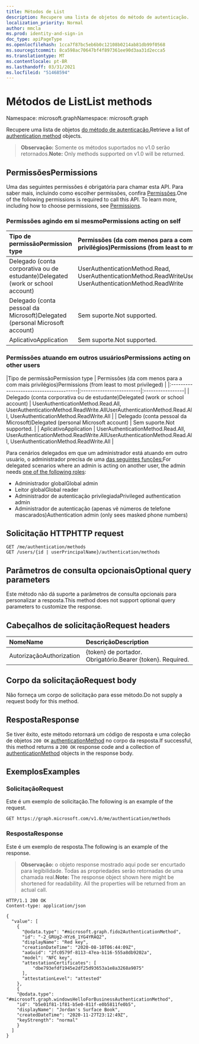 ```yaml
---
title: Métodos de List
description: Recupere uma lista de objetos do método de autenticação.
localization_priority: Normal
author: mmcla
ms.prod: identity-and-sign-in
doc_type: apiPageType
ms.openlocfilehash: 1cca7f87bc5eb6b0c12108b0214ab81db99f0568
ms.sourcegitcommit: 8ca598ac70647bf4f897361ee90d3aa31d2ecca5
ms.translationtype: MT
ms.contentlocale: pt-BR
ms.lasthandoff: 03/31/2021
ms.locfileid: "51468594"
---
```

# <a name="list-methods"></a><span data-ttu-id="39909-103">Métodos de List</span><span class="sxs-lookup"><span data-stu-id="39909-103">List methods</span></span>

<span data-ttu-id="39909-104">Namespace: microsoft.graph</span><span class="sxs-lookup"><span data-stu-id="39909-104">Namespace: microsoft.graph</span></span>

<span data-ttu-id="39909-105">Recupere uma lista de objetos [do método de autenticação.](../resources/authenticationmethod.md)</span><span class="sxs-lookup"><span data-stu-id="39909-105">Retrieve a list of [authentication method](../resources/authenticationmethod.md) objects.</span></span>

> <span data-ttu-id="39909-106">**Observação:** Somente os métodos suportados no v1.0 serão retornados.</span><span class="sxs-lookup"><span data-stu-id="39909-106">**Note:** Only methods supported on v1.0 will be returned.</span></span>

## <a name="permissions"></a><span data-ttu-id="39909-107">Permissões</span><span class="sxs-lookup"><span data-stu-id="39909-107">Permissions</span></span>

<span data-ttu-id="39909-p101">Uma das seguintes permissões é obrigatória para chamar esta API. Para saber mais, incluindo como escolher permissões, confira [Permissões](/graph/permissions-reference).</span><span class="sxs-lookup"><span data-stu-id="39909-p101">One of the following permissions is required to call this API. To learn more, including how to choose permissions, see [Permissions](/graph/permissions-reference).</span></span>

### <a name="permissions-acting-on-self"></a><span data-ttu-id="39909-110">Permissões agindo em si mesmo</span><span class="sxs-lookup"><span data-stu-id="39909-110">Permissions acting on self</span></span>

|<span data-ttu-id="39909-111">Tipo de permissão</span><span class="sxs-lookup"><span data-stu-id="39909-111">Permission type</span></span>      | <span data-ttu-id="39909-112">Permissões (da com menos para a com mais privilégios)</span><span class="sxs-lookup"><span data-stu-id="39909-112">Permissions (from least to most privileged)</span></span>              |
|:---------------------------------------|:-------------------------|
| <span data-ttu-id="39909-113">Delegado (conta corporativa ou de estudante)</span><span class="sxs-lookup"><span data-stu-id="39909-113">Delegated (work or school account)</span></span>     | <span data-ttu-id="39909-114">UserAuthenticationMethod.Read, UserAuthenticationMethod.ReadWrite</span><span class="sxs-lookup"><span data-stu-id="39909-114">UserAuthenticationMethod.Read, UserAuthenticationMethod.ReadWrite</span></span> |
| <span data-ttu-id="39909-115">Delegado (conta pessoal da Microsoft)</span><span class="sxs-lookup"><span data-stu-id="39909-115">Delegated (personal Microsoft account)</span></span> | <span data-ttu-id="39909-116">Sem suporte.</span><span class="sxs-lookup"><span data-stu-id="39909-116">Not supported.</span></span> |
| <span data-ttu-id="39909-117">Aplicativo</span><span class="sxs-lookup"><span data-stu-id="39909-117">Application</span></span>                            | <span data-ttu-id="39909-118">Sem suporte.</span><span class="sxs-lookup"><span data-stu-id="39909-118">Not supported.</span></span> |

### <a name="permissions-acting-on-other-users"></a><span data-ttu-id="39909-119">Permissões atuando em outros usuários</span><span class="sxs-lookup"><span data-stu-id="39909-119">Permissions acting on other users</span></span>

|<span data-ttu-id="39909-120">Tipo de permissão</span><span class="sxs-lookup"><span data-stu-id="39909-120">Permission type</span></span>      | <span data-ttu-id="39909-121">Permissões (da com menos para a com mais privilégios)</span><span class="sxs-lookup"><span data-stu-id="39909-121">Permissions (from least to most privileged)</span></span>              |
|:---------------------------------------|:-------------------------|:-----------------|
| <span data-ttu-id="39909-122">Delegado (conta corporativa ou de estudante)</span><span class="sxs-lookup"><span data-stu-id="39909-122">Delegated (work or school account)</span></span>     | <span data-ttu-id="39909-123">UserAuthenticationMethod.Read.All, UserAuthenticationMethod.ReadWrite.All</span><span class="sxs-lookup"><span data-stu-id="39909-123">UserAuthenticationMethod.Read.All, UserAuthenticationMethod.ReadWrite.All</span></span> |
| <span data-ttu-id="39909-124">Delegado (conta pessoal da Microsoft)</span><span class="sxs-lookup"><span data-stu-id="39909-124">Delegated (personal Microsoft account)</span></span> | <span data-ttu-id="39909-125">Sem suporte.</span><span class="sxs-lookup"><span data-stu-id="39909-125">Not supported.</span></span> |
| <span data-ttu-id="39909-126">Aplicativo</span><span class="sxs-lookup"><span data-stu-id="39909-126">Application</span></span>                            | <span data-ttu-id="39909-127">UserAuthenticationMethod.Read.All, UserAuthenticationMethod.ReadWrite.All</span><span class="sxs-lookup"><span data-stu-id="39909-127">UserAuthenticationMethod.Read.All, UserAuthenticationMethod.ReadWrite.All</span></span> |

<span data-ttu-id="39909-128">Para cenários delegados em que um administrador está atuando em outro usuário, o administrador precisa de uma [das seguintes funções:](/azure/active-directory/users-groups-roles/directory-assign-admin-roles#available-roles)</span><span class="sxs-lookup"><span data-stu-id="39909-128">For delegated scenarios where an admin is acting on another user, the admin needs [one of the following roles](/azure/active-directory/users-groups-roles/directory-assign-admin-roles#available-roles):</span></span>
* <span data-ttu-id="39909-129">Administrador global</span><span class="sxs-lookup"><span data-stu-id="39909-129">Global admin</span></span>
* <span data-ttu-id="39909-130">Leitor global</span><span class="sxs-lookup"><span data-stu-id="39909-130">Global reader</span></span>
* <span data-ttu-id="39909-131">Administrador de autenticação privilegiada</span><span class="sxs-lookup"><span data-stu-id="39909-131">Privileged authentication admin</span></span>
* <span data-ttu-id="39909-132">Administrador de autenticação (apenas vê números de telefone mascarados)</span><span class="sxs-lookup"><span data-stu-id="39909-132">Authentication admin (only sees masked phone numbers)</span></span>

## <a name="http-request"></a><span data-ttu-id="39909-133">Solicitação HTTP</span><span class="sxs-lookup"><span data-stu-id="39909-133">HTTP request</span></span>

<!-- { "blockType": "ignored" } -->

```http
GET /me/authentication/methods
GET /users/{id | userPrincipalName}/authentication/methods
```

## <a name="optional-query-parameters"></a><span data-ttu-id="39909-134">Parâmetros de consulta opcionais</span><span class="sxs-lookup"><span data-stu-id="39909-134">Optional query parameters</span></span>

<span data-ttu-id="39909-135">Este método não dá suporte a parâmetros de consulta opcionais para personalizar a resposta.</span><span class="sxs-lookup"><span data-stu-id="39909-135">This method does not support optional query parameters to customize the response.</span></span>

## <a name="request-headers"></a><span data-ttu-id="39909-136">Cabeçalhos de solicitação</span><span class="sxs-lookup"><span data-stu-id="39909-136">Request headers</span></span>

| <span data-ttu-id="39909-137">Nome</span><span class="sxs-lookup"><span data-stu-id="39909-137">Name</span></span>      |<span data-ttu-id="39909-138">Descrição</span><span class="sxs-lookup"><span data-stu-id="39909-138">Description</span></span>|
|:----------|:----------|
| <span data-ttu-id="39909-139">Autorização</span><span class="sxs-lookup"><span data-stu-id="39909-139">Authorization</span></span> | <span data-ttu-id="39909-p102">{token} de portador. Obrigatório.</span><span class="sxs-lookup"><span data-stu-id="39909-p102">Bearer {token}. Required.</span></span> |

## <a name="request-body"></a><span data-ttu-id="39909-142">Corpo da solicitação</span><span class="sxs-lookup"><span data-stu-id="39909-142">Request body</span></span>

<span data-ttu-id="39909-143">Não forneça um corpo de solicitação para esse método.</span><span class="sxs-lookup"><span data-stu-id="39909-143">Do not supply a request body for this method.</span></span>

## <a name="response"></a><span data-ttu-id="39909-144">Resposta</span><span class="sxs-lookup"><span data-stu-id="39909-144">Response</span></span>

<span data-ttu-id="39909-145">Se tiver êxito, este método retornará um código de resposta e uma coleção de objetos `200 OK` [authenticationMethod](../resources/authenticationmethod.md) no corpo da resposta.</span><span class="sxs-lookup"><span data-stu-id="39909-145">If successful, this method returns a `200 OK` response code and a collection of [authenticationMethod](../resources/authenticationmethod.md) objects in the response body.</span></span>

## <a name="examples"></a><span data-ttu-id="39909-146">Exemplos</span><span class="sxs-lookup"><span data-stu-id="39909-146">Examples</span></span>

### <a name="request"></a><span data-ttu-id="39909-147">Solicitação</span><span class="sxs-lookup"><span data-stu-id="39909-147">Request</span></span>

<span data-ttu-id="39909-148">Este é um exemplo de solicitação.</span><span class="sxs-lookup"><span data-stu-id="39909-148">The following is an example of the request.</span></span>


```msgraph-interactive
GET https://graph.microsoft.com/v1.0/me/authentication/methods
```

### <a name="response"></a><span data-ttu-id="39909-149">Resposta</span><span class="sxs-lookup"><span data-stu-id="39909-149">Response</span></span>

<span data-ttu-id="39909-150">Este é um exemplo de resposta.</span><span class="sxs-lookup"><span data-stu-id="39909-150">The following is an example of the response.</span></span>

> <span data-ttu-id="39909-p103">**Observação:** o objeto response mostrado aqui pode ser encurtado para legibilidade. Todas as propriedades serão retornadas de uma chamada real.</span><span class="sxs-lookup"><span data-stu-id="39909-p103">**Note:** The response object shown here might be shortened for readability. All the properties will be returned from an actual call.</span></span>

<!-- {
  "blockType": "response",
  "truncated": true,
  "@odata.type": "microsoft.graph.authenticationMethod",
  "isCollection": true
} -->

```http
HTTP/1.1 200 OK
Content-type: application/json

{
  "value": [
    {
      "@odata.type": "#microsoft.graph.fido2AuthenticationMethod",
      "id": "-2_GRUg2-HYz6_1YG4YRAQ2",
      "displayName": "Red key",
      "creationDateTime": "2020-08-10T06:44:09Z",
      "aaGuid": "2fc0579f-8113-47ea-b116-555a8db9202a",
      "model": "NFC key",
      "attestationCertificates": [
          "dbe793efdf1945e2df25d93653a1e8a3268a9075"
      ],
      "attestationLevel": "attested"
    },
    {
    "@odata.type": "#microsoft.graph.windowsHelloForBusinessAuthenticationMethod",
    "id": "b5e01f81-1f81-b5e0-811f-e0b5811fe0b5",
    "displayName": "Jordan's Surface Book",
    "createdDateTime": "2020-11-27T23:12:49Z",
    "keyStrength": "normal"
    }
  ]
}
```

<!-- uuid: 16cd6b66-4b1a-43a1-adaf-3a886856ed98
2019-02-04 14:57:30 UTC -->
<!-- {
  "type": "#page.annotation",
  "description": "List methods",
  "keywords": "",
  "section": "documentation",
  "tocPath": ""
}-->
